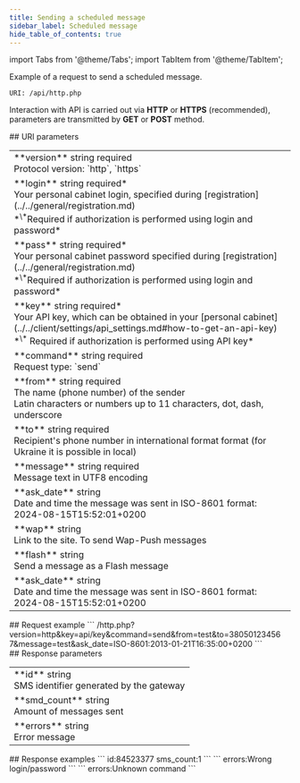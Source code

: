 ```yaml
---
title: Sending a scheduled message
sidebar_label: Scheduled message
hide_table_of_contents: true
---
```


import Tabs from '@theme/Tabs';
import TabItem from '@theme/TabItem';

Example of a request to send a scheduled message.

`URI: /api/http.php`

Interaction with API is carried out via **HTTP** or **HTTPS** (recommended), parameters are transmitted by <a class="red-text">**GET**</a> or <a class="green-text">**POST**</a> method.

<div class="post-wrap">
    <div class="post-item">
        <div class="item-content">
            <div class="request-parameters">
            ## URI parameters
            <table class="t1">
                <tbody>
                    <tr>
                        <td>
                            <a class="name">**version**</a>
                            <a class="type">string</a>
                            <a class="required">required</a> <br/>
                            <a class="description">Protocol version: `http`, `https`</a>
                        </td>
                    </tr>
                    <tr>
                        <td>
                            <a class="name">**login**</a>
                            <a class="type">string</a>
                            <a class="required">required*</a> <br/>
                            <a class="description">Your personal cabinet login, specified during [registration](../../general/registration.md)
                                <br/> *<sup>\*</sup>Required if authorization is performed using login and password*</a>
                        </td>
                    </tr>
                    <tr>
                        <td>
                            <a class="name">**pass**</a>
                            <a class="type">string</a>
                            <a class="required">required*</a> <br/>
                            <a class="description">Your personal cabinet password specified during [registration](../../general/registration.md)
                                <br/> *<sup>\*</sup>Required if authorization is performed using login and password*</a>
                        </td>
                    </tr>
                    <tr>
                        <td>
                            <a class="name">**key**</a>
                            <a class="type">string</a>
                            <a class="required">required*</a> <br/>
                            <a class="description">Your API key, which can be obtained in your [personal cabinet](../../client/settings/api_settings.md#how-to-get-an-api-key)
                                <br/> *<sup>\*</sup> Required if authorization is performed using API key*</a>
                        </td>
                    </tr>
                    <tr>
                        <td>
                            <a class="name">**command**</a>
                            <a class="type">string</a>
                            <a class="required">required</a> <br/>
                            <a class="description">Request type: `send`</a>
                        </td>
                    </tr>
                    <tr>
                        <td>
                            <a class="name">**from**</a>
                            <a class="type">string</a>
                            <a class="required">required</a> <br/>
                            <a class="description">The name (phone number) of the sender <br/> Latin characters or numbers up to 11 characters, dot, dash, underscore </a>
                        </td>
                    </tr>
                    <tr>
                        <td>
                            <a class="name">**to**</a>
                            <a class="type">string</a>
                            <a class="required">required</a> <br/>
                            <a class="description">Recipient's phone number in international format format (for Ukraine it is possible in local)</a>
                        </td>
                    </tr>
                    <tr>
                        <td>
                            <a class="name">**message**</a>
                            <a class="type">string</a> 
                            <a class="required">required</a> <br/>
                            <a class="description">Message text in UTF8 encoding</a>
                        </td>
                    </tr>
                    <tr>
                        <td>
                            <a class="name">**ask_date**</a>
                            <a class="type">string</a> <br/>
                            <a class="description">Date and time the message was sent in ISO-8601 format: 2024-08-15T15:52:01+0200</a>
                        </td>
                    </tr>
                    <tr>
                        <td>
                            <a class="name">**wap**</a>
                            <a class="type">string</a> <br/>
                            <a class="description">Link to the site. To send Wap-Push messages</a>
                        </td>
                    </tr>
                    <tr>
                        <td>
                            <a class="name">**flash**</a>
                            <a class="type">string</a> <br/>
                            <a class="description">Send a message as a Flash message</a>
                        </td>
                    </tr>
                    <tr>
                        <td>
                            <a class="name">**ask_date**</a>
                            <a class="type">string</a> <br/>
                            <a class="description">Date and time the message was sent in ISO-8601 format: 2024-08-15T15:52:01+0200</a>
                        </td>
                    </tr>
                </tbody>
            </table>
            </div>
        </div>
    </div>
    <div class="post-item">
        <div class="item-content">
            <div class="request-example">
                ## Request example
                ```
                /http.php?version=http&key=api/key&command=send&from=test&to=38050123456
                7&message=test&ask_date=ISO-8601:2013-01-21T16:35:00+0200
                ```
            </div>
        </div>
    </div>
    <div class="post-item">
        <div class="item-content">
            <div class="response-parameters">
            ## Response parameters
            <table class="t1">
                <tbody>
                    <tr>
                        <td>
                            <a class="name">**id**</a>
                            <a class="type">string</a> <br/>
                            <a class="description">SMS identifier generated by the gateway</a>
                        </td>
                    </tr>
                    <tr>
                        <td>
                            <a class="name">**smd_count**</a>
                            <a class="type">string</a> <br/>
                            <a class="description">Amount of messages sent</a>
                        </td>
                    </tr>
                    <tr>
                        <td>
                            <a class="name">**errors**</a>
                            <a class="type">string</a> <br/>
                            <a class="description">Error message</a>
                        </td>
                    </tr>
                </tbody>
            </table>
            </div>
        </div>
    </div>
    <div class="post-item">
        <div class="item-content">
            <div class="response-example">
                ## Response examples
                <Tabs
                groupId="response-examples"
                defaultValue="successful"
                values={[
                    { label: 'Successful', value: 'successful', },
                    { label: 'Wrong login/password', value: 'wronglogin' },
                    { label: 'Unknown command', value: 'command' }
                ]}
                >
                <TabItem value="successful">
                ```
                id:84523377 sms_count:1
                ```
                </TabItem>
                <TabItem value="wronglogin">
                ```
                errors:Wrong login/password
                ```
                </TabItem>
                <TabItem value="command">
                ```
                errors:Unknown command
                ```
                </TabItem>
                </Tabs>
            </div>
        </div>
    </div>
</div>